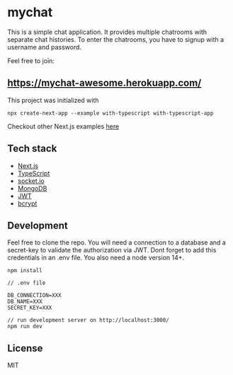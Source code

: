 # mychat

This is a simple chat application. It provides multiple chatrooms with separate chat histories.
To enter the chatrooms, you have to signup with a username and password.

Feel free to join:

## https://mychat-awesome.herokuapp.com/

This project was initialized with

```
npx create-next-app --example with-typescript with-typescript-app
```

Checkout other Next.js examples [here](https://github.com/vercel/next.js/tree/canary/examples)

## Tech stack

-   [Next.js](https://nextjs.org/)
-   [TypeScript](https://www.typescriptlang.org/)
-   [socket.io](https://socket.io/)
-   [MongoDB](https://www.mongodb.com/)
-   [JWT](https://jwt.io/)
-   [bcrypt](https://www.npmjs.com/package/bcrypt)

## Development

Feel free to clone the repo.
You will need a connection to a database and a secret-key to validate the authorization via JWT. Dont forget to add this credentials in an .env file.
You also need a node version 14+.

```
npm install
```

```
// .env file

DB_CONNECTION=XXX
DB_NAME=XXX
SECRET_KEY=XXX
```

```
// run development server on http://localhost:3000/
npm run dev
```

## License

MIT
